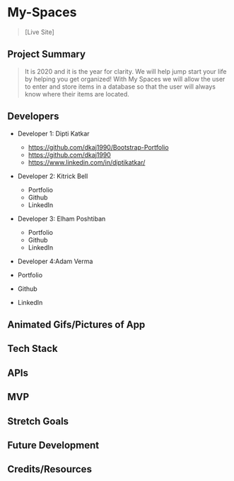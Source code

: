 # My-Spaces


> [Live Site]

## Project Summary

> It is 2020 and it is the year for clarity. We will help jump start your life by helping you get organized! With My Spaces we will allow the user to enter and store items in a database so that the user will always know where their items are located. 

## Developers

- Developer 1: Dipti Katkar
  - https://github.com/dkaj1990/Bootstrap-Portfolio
  - https://github.com/dkaj1990
  - https://www.linkedin.com/in/diptikatkar/

- Developer 2: Kitrick Bell
  - Portfolio
  - Github
  - LinkedIn

- Developer 3: Elham Poshtiban
  - Portfolio
  - Github
  - LinkedIn

- Developer 4:Adam Verma

 - Portfolio
  - Github
  - LinkedIn


## Animated Gifs/Pictures of App



## Tech Stack



## APIs


## MVP



## Stretch Goals



## Future Development


## Credits/Resources

